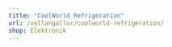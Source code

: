 ```yaml
---
title: "CoolWorld Refrigeration"
url: /vellangallur/coolworld-refrigeration/
shop: Elektronik
---
```

